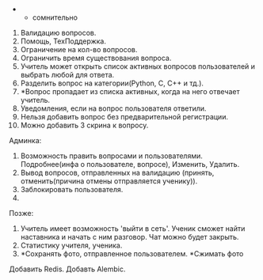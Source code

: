 * - сомнительно

1. Валидацию вопросов.
2. Помощь, ТехПоддержка.
3. Ограничение на кол-во вопросов.
4. Ограничить время существования вопроса.
5. Учитель может открыть список активных вопросов пользователей и выбрать любой для ответа.
6. Разделить вопрос на категории(Python, C, C++ и тд.).
7. *Вопрос пропадает из списка активных, когда на него отвечает учитель.
8. Уведомления, если на вопрос пользователя ответили.
9. Нельзя добавить вопрос без предварительной регистрации.
10. Можно добавить 3 скрина к вопросу.

Админка:

1. Возможность править вопросами и пользователями. Подробнее(инфа о пользователе, вопросе), Изменить, Удалить.
2. Вывод вопросов, отправленных на валидацию (принять, отменить(причина отмены отправляется ученику)).
3. Заблокировать пользователя.
4. 


Позже:

1. Учитель имеет возможность 'выйти в сеть'. Ученик сможет найти наставника и начать с ним разговор. Чат можно будет закрыть.
2. Статистику учителя, ученика.
3. *Сохранять фото, отправленное пользователем. *Сжимать фото


Добавить Redis.
Добавть Alembic.